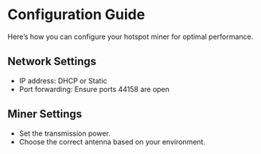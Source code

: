 # Configuration Guide

Here’s how you can configure your hotspot miner for optimal performance.

## Network Settings
- IP address: DHCP or Static
- Port forwarding: Ensure ports 44158 are open

## Miner Settings
- Set the transmission power.
- Choose the correct antenna based on your environment.
